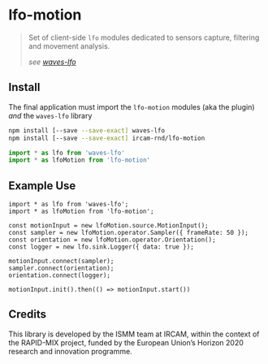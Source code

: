 # lfo-motion

> Set of client-side `lfo` modules dedicated to sensors capture, filtering and 
> movement analysis.
> 
> _see [waves-lfo](https://github.com/wavesjs/waves-lfo)_

## Install

The final application must import the `lfo-motion` modules (aka the plugin) _and_ the `waves-lfo` library

```sh
npm install [--save --save-exact] waves-lfo
npm install [--save --save-exact] ircam-rnd/lfo-motion
```

```js
import * as lfo from 'waves-lfo'
import * as lfoMotion from 'lfo-motion'
```

## Example Use

```
import * as lfo from 'waves-lfo';
import * as lfoMotion from 'lfo-motion';

const motionInput = new lfoMotion.source.MotionInput();
const sampler = new lfoMotion.operator.Sampler({ frameRate: 50 });
const orientation = new lfoMotion.operator.Orientation();
const logger = new lfo.sink.Logger({ data: true });

motionInput.connect(sampler);
sampler.connect(orientation);
orientation.connect(logger);

motionInput.init().then(() => motionInput.start())
```

## Credits

This library is developed by the ISMM team at IRCAM, within the context of the RAPID-MIX project, funded by the European Union’s Horizon 2020 research and innovation programme.
